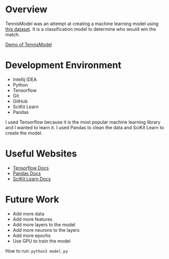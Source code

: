 # Overview

TennisModel was an attempt at creating a machine learning model using [this dataset](https://www.kaggle.com/datasets/dissfya/atp-tennis-2013-2023?resource=download). It is a classification model to determine who would win the match.

[Demo of TennisModel](https://youtu.be/I5u9EKutfI8)

# Development Environment
* Intellij IDEA
* Python
* Tensorflow
* Git
* GitHub
* SciKit Learn
* Pandas

I used Tensorflow because it is the most popular machine learning library and I wanted to learn it. I used Pandas to clean the data and SciKit Learn to create the model.

# Useful Websites
- [Tensorflow Docs](https://www.tensorflow.org/api_docs/python/)
- [Pandas Docs](https://pandas.pydata.org/docs/)
- [SciKit Learn Docs](https://scikit-learn.org/stable/auto_examples/index.html)

# Future Work
- Add more data
- Add more features
- Add more layers to the model
- Add more neurons to the layers
- Add more epochs
- Use GPU to train the model

How to run:
`python3 model.py`
